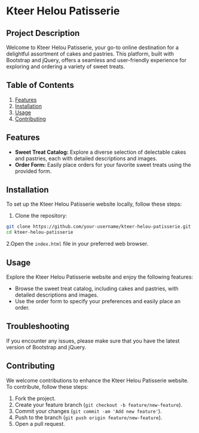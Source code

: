 # Kteer Helou Patisserie

## Project Description

Welcome to Kteer Helou Patisserie, your go-to online destination for a delightful assortment of cakes and pastries. This platform, built with Bootstrap and jQuery, offers a seamless and user-friendly experience for exploring and ordering a variety of sweet treats.

## Table of Contents

1. [Features](#features)
2. [Installation](#installation)
3. [Usage](#usage)
4. [Contributing](#contributing)

## Features

- **Sweet Treat Catalog:** Explore a diverse selection of delectable cakes and pastries, each with detailed descriptions and images.
- **Order Form:** Easily place orders for your favorite sweet treats using the provided form.

## Installation

To set up the Kteer Helou Patisserie website locally, follow these steps:

1. Clone the repository:

```bash
git clone https://github.com/your-username/kteer-helou-patisserie.git
cd kteer-helou-patisserie
```

2.Open the `index.html` file in your preferred web browser.

## Usage

Explore the Kteer Helou Patisserie website and enjoy the following features:

- Browse the sweet treat catalog, including cakes and pastries, with detailed descriptions and images.
- Use the order form to specify your preferences and easily place an order.

## Troubleshooting

If you encounter any issues, please make sure that you have the latest version of Bootstrap and jQuery.

## Contributing

We welcome contributions to enhance the Kteer Helou Patisserie website. To contribute, follow these steps:

1. Fork the project.
2. Create your feature branch (`git checkout -b feature/new-feature`).
3. Commit your changes (`git commit -am 'Add new feature'`).
4. Push to the branch (`git push origin feature/new-feature`).
5. Open a pull request.
